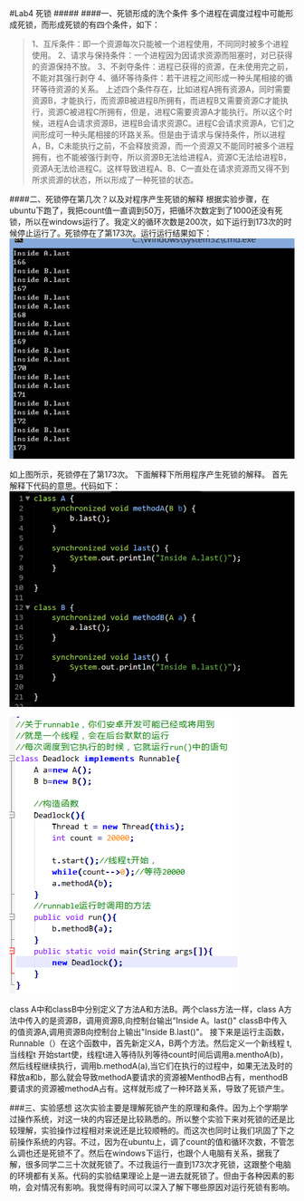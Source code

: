 #Lab4 死锁 #####
####一、死锁形成的洗个条件
多个进程在调度过程中可能形成死锁，而形成死锁的有四个条件，如下：
>1、互斥条件：即一个资源每次只能被一个进程使用，不同同时被多个进程使用。
>2、请求与保持条件：一个进程因为因请求资源而阻塞时，对已获得的资源保持不放。
>3、不剥夺条件：进程已获得的资源，在未使用完之前，不能对其强行剥夺
>4、循环等待条件：若干进程之间形成一种头尾相接的循环等待资源的关系。
上述四个条件存在，比如进程A拥有资源A，同时需要资源B，才能执行，而资源B被进程B所拥有，而进程B又需要资源C才能执行，资源C被进程C所拥有，但是，进程C需要资源A才能执行。所以这个时候，进程A会请求资源B，进程B会请求资源C。进程C会请求资源A，它们之间形成可一种头尾相接的环路关系。但是由于请求与保持条件，所以进程A，B，C未能执行之前，不会释放资源，而一个资源又不能同时被多个进程拥有，也不能被强行剥夺，所以资源B无法给进程A，资源C无法给进程B，资源A无法给进程C。这样导致进程A、B、C一直处在请求资源而又得不到所求资源的状态，所以形成了一种死锁的状态。

####二、死锁停在第几次？以及对程序产生死锁的解释
根据实验步骤，在ubuntu下跑了，我把count值一直调到50万，把循环次数定到了1000还没有死锁，所以在windows运行了。我定义的循环次数是200次，如下运行到173次的时候停止运行了。死锁停在了第173次。运行运行结果如下：
  ![picture1](https://github.com/SYSULuxiaodan/SE2016_14353221/blob/master/picture41.png)

如上图所示，死锁停在了第173次。
下面解释下所用程序产生死锁的解释。
首先解释下代码的意思。代码如下：
 ![picture2](https://github.com/SYSULuxiaodan/SE2016_14353221/blob/master/picture42.png)

 ![picture3](https://github.com/SYSULuxiaodan/SE2016_14353221/blob/master/picture43.png)

class A中和classB中分别定义了方法A和方法B。两个class方法一样，class A方法中传入的是资源B，调用资源B,向控制台输出“Inside A。last()" classB中传入的值资源A,调用资源B向控制台上输出"Inside B.last()"。
接下来是运行主函数，Runnable（）在这个函数中，首先新定义A，B两个方法。然后定义一个新线程 t,当线程t 开始start使，线程t进入等待队列等待count时间后调用a.menthoA(b)，然后线程继续执行，调用b.methodA(a),当它们在执行的过程中，如果无法及时的释放a和b，那么就会导致methodA要请求的资源被MenthodB占有，menthodB要请求的资源被methodA占有。这样就形成了一种环路关系，导致了死锁产生。

###三、实验感想
这次实验主要是理解死锁产生的原理和条件。因为上个学期学过操作系统，对这一块的内容还是比较熟悉的。所以整个实验下来对死锁的还是比较理解，实验操作过程相对来说还是比较顺畅的。而这次也同时让我们巩固了下之前操作系统的内容。不过，因为在ubuntu上，调了count的值和循环次数，不管怎么调也还是死锁不了。然后在windows下运行，也跟个人电脑有关系，据我了解，很多同学二三十次就死锁了。不过我运行一直到173次才死锁，这跟整个电脑的环境都有关系。代码的实验结果理论上是一进去就死锁了。但由于各种因素的影响，会对情况有影响。我觉得有时间可以深入了解下哪些原因对运行死锁有影响。


